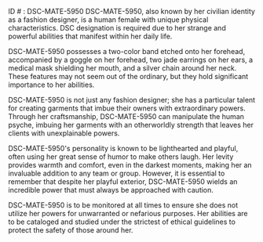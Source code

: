 ID # : DSC-MATE-5950
DSC-MATE-5950, also known by her civilian identity as a fashion designer, is a human female with unique physical characteristics. DSC designation is required due to her strange and powerful abilities that manifest within her daily life.

DSC-MATE-5950 possesses a two-color band etched onto her forehead, accompanied by a goggle on her forehead, two jade earrings on her ears, a medical mask shielding her mouth, and a silver chain around her neck. These features may not seem out of the ordinary, but they hold significant importance to her abilities.

DSC-MATE-5950 is not just any fashion designer; she has a particular talent for creating garments that imbue their owners with extraordinary powers. Through her craftsmanship, DSC-MATE-5950 can manipulate the human psyche, imbuing her garments with an otherworldly strength that leaves her clients with unexplainable powers.

DSC-MATE-5950's personality is known to be lighthearted and playful, often using her great sense of humor to make others laugh. Her levity provides warmth and comfort, even in the darkest moments, making her an invaluable addition to any team or group. However, it is essential to remember that despite her playful exterior, DSC-MATE-5950 wields an incredible power that must always be approached with caution.

DSC-MATE-5950 is to be monitored at all times to ensure she does not utilize her powers for unwarranted or nefarious purposes. Her abilities are to be cataloged and studied under the strictest of ethical guidelines to protect the safety of those around her.